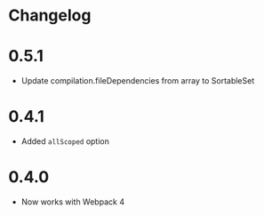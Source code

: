 # Changelog

# 0.5.1

- Update compilation.fileDependencies from array to SortableSet

# 0.4.1

- Added `allScoped` option

# 0.4.0

- Now works with Webpack 4
